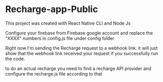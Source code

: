# Recharge-app-Public



This project was created with React Native CLI and Node Js

Configure your firebase from Firebase google account
and replace the "XXXX" numbers in config.js file under config folder

Right now I'm sending the Recharge request to a webhook link. it will just show that the webhook link received your request if you successfully run the code. 

to do an actual recharge you need to find a recharge API provider and configure the recharge.js file according to that 

